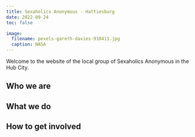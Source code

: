 ```yaml
---
title: Sexaholics Anonymous - Hattiesburg 
date: 2022-09-24
toc: false

image:
  filename: pexels-gareth-davies-910411.jpg
  caption: NASA
---
```


Welcome to the website of the local group of Sexaholics Anonymous in the Hub City. 

## Who we are

## What we do

## How to get involved
